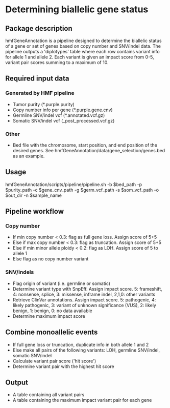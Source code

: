 # Determining biallelic gene status 

## Package description
hmfGeneAnnotation is a pipeline designed to determine the biallelic status of a gene or set of genes based on copy number and SNV/indel data. The pipeline outputs a 'diplotypes' table where each row contains variant info for allele 1 and allele 2. Each variant is given an impact score from 0-5, variant pair scores summing to a maximum of 10. 

## Required input data
### Generated by HMF pipeline
- Tumor purity (\*.purple.purity)
- Copy number info per gene (\*.purple.gene.cnv)
- Germline SNV/indel vcf (\*.annotated.vcf.gz)
- Somatic SNV/indel vcf (\_post_processed.vcf.gz)

### Other
- Bed file with the chromosome, start position, and end position of the desired genes. See hmfGeneAnnotation/data/gene_selection/genes.bed as an example.

## Usage
hmfGeneAnnotation/scripts/pipeline/pipeline.sh -b $bed_path -p $purity_path -c $gene_cnv_path -g $germ_vcf_path -s $som_vcf_path -o $out_dir -n $sample_name

## Pipeline workflow
### Copy number
- If min copy number < 0.3: flag as full gene loss. Assign score of 5+5
- Else if max copy number < 0.3: flag as truncation. Assign score of 5+5
- Else if min minor allele ploidy < 0.2: flag as LOH. Assign score of 5 to allele 1
- Else flag as no copy number variant

### SNV/indels
- Flag origin of variant (i.e. germline or somatic)
- Determine variant type with SnpEff. Assign impact score. 5: frameshift, 4: nonsense, splice, 3: missense, inframe indel, 2,1,0: other variants
- Retrieve ClinVar annotations. Assign impact score. 5: pathogenic, 4: likely pathogenic, 3: variant of unknown significance (VUS), 2: likely benign, 1: benign, 0: no data available
- Determine maximum impact score

## Combine monoallelic events
- If full gene loss or truncation, duplicate info in both allele 1 and 2
- Else make all pairs of the following variants: LOH, germline SNV/indel, somatic SNV/indel
- Calculate variant pair score ('hit score')
- Determine variant pair with the highest hit score

## Output
- A table containing all variant pairs
- A table containing the maximum impact variant pair for each gene


